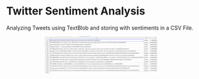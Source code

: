 # Twitter Sentiment Analysis
Analyzing Tweets using TextBlob and storing with sentiments in a CSV File.

<p align="center">
 <img width=300px src="csv.png" >
</p>
